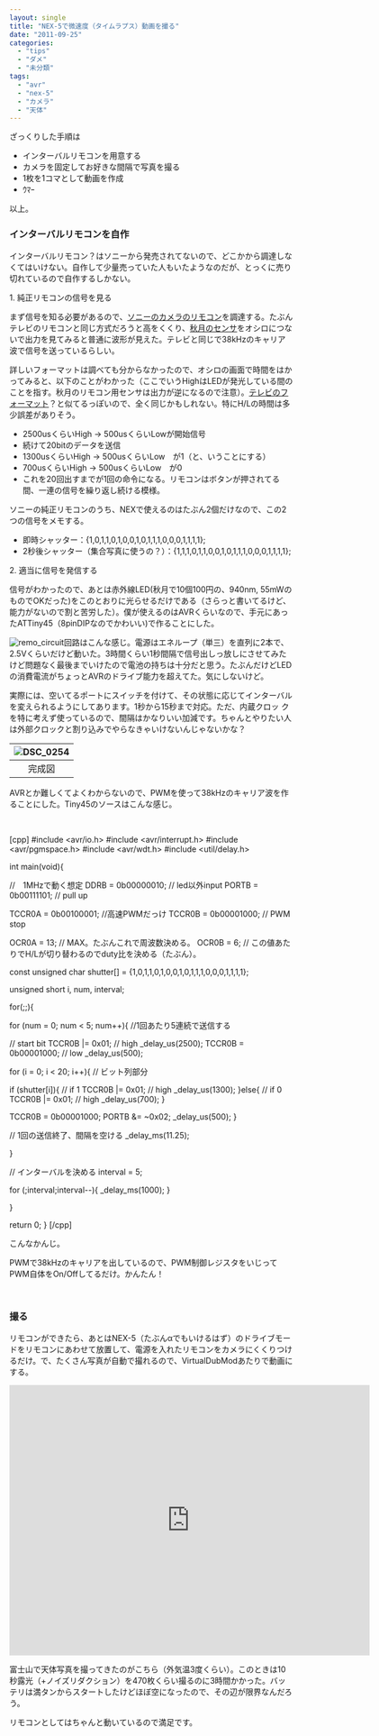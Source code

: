 ```yaml
---
layout: single
title: "NEX-5で微速度（タイムラプス）動画を撮る"
date: "2011-09-25"
categories: 
  - "tips"
  - "ダメ"
  - "未分類"
tags: 
  - "avr"
  - "nex-5"
  - "カメラ"
  - "天体"
---
```


ざっくりした手順は

- インターバルリモコンを用意する
- カメラを固定してお好きな間隔で写真を撮る
- 1枚を1コマとして動画を作成
- ｳﾏｰ

以上。

### インターバルリモコンを自作

インターバルリモコン？はソニーから発売されてないので、どこかから調達しなくてはいけない。自作して少量売っていた人もいたようなのだが、とっくに売り切れているので自作するしかない。

1\. 純正リモコンの信号を見る

まず信号を知る必要があるので、[ソニーのカメラのリモコン](http://www.sony.jp/ichigan/products/RMT-DSLR1/)を調達する。たぶんテレビのリモコンと同じ方式だろうと高をくくり、[秋月のセンサ](http://akizukidenshi.com/catalog/g/gI-01570/)をオシロにつないで出力を見てみると普通に波形が見えた。テレビと同じで38kHzのキャリア波で信号を送っているらしい。

詳しいフォーマットは調べても分からなかったので、オシロの画面で時間をはかってみると、以下のことがわかった（ここでいうHighはLEDが発光している間のことを指す。秋月のリモコン用センサは出力が逆になるので注意）。[テレビのフォーマット](http://naruken.cweb.tk/labo/ir_rimocon/index.html)？と似てるっぽいので、全く同じかもしれない。特にH/Lの時間は多少誤差がありそう。

- 2500usくらいHigh -> 500usくらいLowが開始信号
- 続けて20bitのデータを送信
- 1300usくらいHigh -> 500usくらいLow　が1（と、いうことにする）
- 700usくらいHigh -> 500usくらいLow　が0
- これを20回出すまでが1回の命令になる。リモコンはボタンが押されてる間、一連の信号を繰り返し続ける模様。

ソニーの純正リモコンのうち、NEXで使えるのはたぶん2個だけなので、この2つの信号をメモする。

- 即時シャッター：{1,0,1,1,0,1,0,0,1,0,1,1,1,0,0,0,1,1,1,1};
- 2秒後シャッター（集合写真に使うの？）：{1,1,1,0,1,1,0,0,1,0,1,1,1,0,0,0,1,1,1,1};

2\. 適当に信号を発信する

信号がわかったので、あとは赤外線LED(秋月で10個100円の、940nm, 55mWのものでOKだった)をこのとおりに光らせるだけである（さらっと書いてるけど、能力がないので割と苦労した）。僕が使えるのはAVRくらいなので、手元にあったATTiny45（8pinDIPなのでかわいい)で作ることにした。

![](https://blog.naotaco.com/assets/images/posts/2011/09/cir.png "remo_circuit")回路はこんな感じ。電源はエネループ（単三）を直列に2本で、2.5Vくらいだけど動いた。3時間くらい1秒間隔で信号出しっ放しにさせてみたけど問題なく最後までいけたので電池の持ちは十分だと思う。たぶんだけどLEDの消費電流がちょっとAVRのドライブ能力を超えてた。気にしないけど。

実際には、空いてるポートにスイッチを付けて、その状態に応じてインターバルを変えられるようにしてあります。1秒から15秒まで対応。ただ、内蔵クロッ クを特に考えず使っているので、間隔はかなりいい加減です。ちゃんとやりたい人は外部クロックと割り込みでやらなきゃいけないんじゃないかな？

| ![](https://blog.naotaco.com/assets/images/posts/2011/09/DSC_0254-400x300.jpg "DSC_0254") |
|:--:|
|  完成図 |

AVRとか難しくてよくわからないので、PWMを使って38kHzのキャリア波を作ることにした。Tiny45のソースはこんな感じ。

 

\[cpp\] #include <avr/io.h> #include <avr/interrupt.h> #include <avr/pgmspace.h> #include <avr/wdt.h> #include <util/delay.h>

int main(void){

//　1MHzで動く想定 DDRB = 0b00000010; // led以外input PORTB = 0b00111101; // pull up

TCCR0A = 0b00100001; //高速PWMだっけ TCCR0B = 0b00001000; // PWM stop

OCR0A = 13; // MAX。たぶんこれで周波数決める。 OCR0B = 6; // この値あたりでH/Lが切り替わるのでduty比を決める（たぶん）。

const unsigned char shutter\[\] = {1,0,1,1,0,1,0,0,1,0,1,1,1,0,0,0,1,1,1,1};

unsigned short i, num, interval;

for(;;){

for (num = 0; num < 5; num++){ //1回あたり5連続で送信する

// start bit TCCR0B |= 0x01; // high \_delay\_us(2500); TCCR0B = 0b00001000; // low \_delay\_us(500);

for (i = 0; i < 20; i++){ // ビット列部分

if (shutter\[i\]){ // if 1 TCCR0B |= 0x01; // high \_delay\_us(1300); }else{ // if 0 TCCR0B |= 0x01; // high \_delay\_us(700); }

TCCR0B = 0b00001000; PORTB &amp;= ~0x02; \_delay\_us(500); }

// 1回の送信終了、間隔を空ける \_delay\_ms(11.25);

}

// インターバルを決める interval = 5;

for (;interval;interval--){ \_delay\_ms(1000); }

}

return 0; } \[/cpp\]

こんなかんじ。

PWMで38kHzのキャリアを出しているので、PWM制御レジスタをいじってPWM自体をOn/Offしてるだけ。かんたん！

 

### 撮る

リモコンができたら、あとはNEX-5（たぶんαでもいけるはず）のドライブモードをリモコンにあわせて放置して、電源を入れたリモコンをカメラにくくりつけるだけ。で、たくさん写真が自動で撮れるので、VirtualDubModあたりで動画にする。 

<iframe src="http://www.youtube.com/embed/QpQCJ7ZA9g4?rel=0&amp;hd=1" width="640" height="480" frameborder="0"></iframe>

富士山で天体写真を撮ってきたのがこちら（外気温3度くらい）。このときは10秒露光（+ノイズリダクション）を470枚くらい撮るのに3時間かかった。バッテリは満タンからスタートしたけどほぼ空になったので、その辺が限界なんだろう。

リモコンとしてはちゃんと動いているので満足です。
